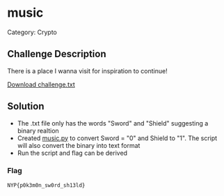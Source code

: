 # music

Category: Crypto

## Challenge Description
There is a place I wanna visit for inspiration to continue!

[Download challenge.txt](https://github.com/Diablo2912/CTF-Writeups/blob/main/NYP%20InfoSec%20June%20CTF%202025/.files/challenge.txt)

## Solution

- The .txt file only has the words "Sword" and "Shield" suggesting a binary realtion
- Created [music.py](https://github.com/Diablo2912/CTF-Writeups/blob/main/NYP%20InfoSec%20June%20CTF%202025/.files/music.py) to convert Sword = "0" and Shield to "1". The script will also convert the binary into text format
- Run the script and flag can be derived


### Flag
    NYP{p0k3m0n_sw0rd_sh13ld}
